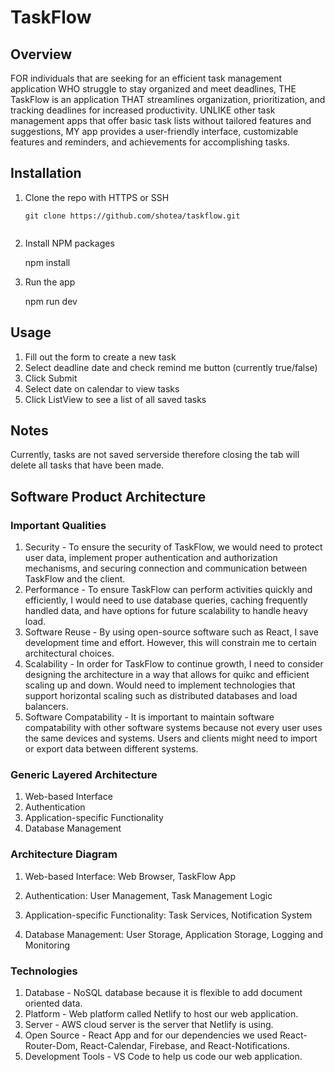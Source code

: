 # TaskFlow

## Overview

FOR individuals that are seeking for an efficient task management application WHO struggle to stay organized and meet deadlines, THE TaskFlow is an application THAT streamlines organization, prioritization, and tracking deadlines for increased productivity. UNLIKE other task management apps that offer basic task lists without tailored features and suggestions, MY app provides a user-friendly interface, customizable features and reminders, and achievements for accomplishing tasks.

## Installation

1. Clone the repo with HTTPS or SSH

    ```
    git clone https://github.com/shotea/taskflow.git


2. Install NPM packages

 
    npm install
    

3. Run the app

    npm run dev
    

## Usage

1. Fill out the form to create a new task
2. Select deadline date and check remind me button (currently true/false)
3. Click Submit
4. Select date on calendar to view tasks
5. Click ListView to see a list of all saved tasks

## Notes

Currently, tasks are not saved serverside therefore closing the tab will delete all tasks that have been made.

## Software Product Architecture

### Important Qualities

1. Security - To ensure the security of TaskFlow, we would need to protect user data, implement proper authentication and authorization mechanisms, and securing connection and communication between TaskFlow and the client.
2. Performance - To ensure TaskFlow can perform activities quickly and efficiently, I would need to use database queries, caching frequently handled data, and have options for future scalability to handle heavy load.
3. Software Reuse - By using open-source software such as React, I save development time and effort. However, this will constrain me to certain architectural choices.
4. Scalability - In order for TaskFlow to continue growth, I need to consider designing the architecture in a way that allows for quikc and efficient scaling up and down. Would need to implement technologies that support horizontal scaling such as distributed databases and load balancers.
5. Software Compatability - It is important to maintain software compatability with other software systems because not every user uses the same devices and systems. Users and clients might need to import or export data between different systems.

### Generic Layered Architecture

1. Web-based Interface
2. Authentication
3. Application-specific Functionality
4. Database Management

### Architecture Diagram

1. Web-based Interface:
Web Browser, TaskFlow App

2. Authentication:
User Management, Task Management Logic

3. Application-specific Functionality:
Task Services, Notification System

4. Database Management:
User Storage, Application Storage, Logging and Monitoring

### Technologies

1. Database - NoSQL database because it is flexible to add document oriented data.
2. Platform - Web platform called Netlify to host our web application.
3. Server - AWS cloud server is the server that Netlify is using.
4. Open Source - React App and for our dependencies we used React-Router-Dom, React-Calendar, Firebase, and React-Notifications.
5. Development Tools - VS Code to help us code our web application.
